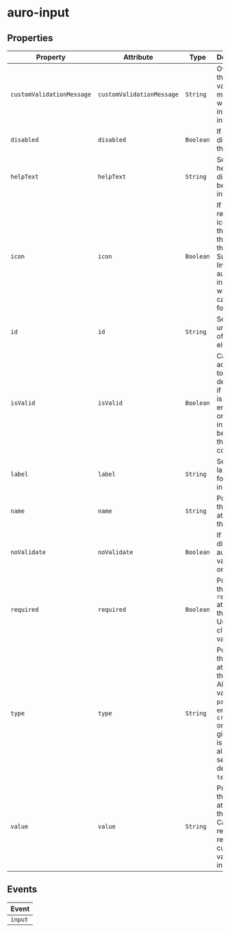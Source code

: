 # auro-input

## Properties

| Property                  | Attribute                 | Type      | Description                                      |
|---------------------------|---------------------------|-----------|--------------------------------------------------|
| `customValidationMessage` | `customValidationMessage` | `String`  | Overrides the browser validation message when the input is invalid. |
| `disabled`                | `disabled`                | `Boolean` | If set, disables the input.                      |
| `helpText`                | `helpText`                | `String`  | Sets the help text displayed below the input.    |
| `icon`                    | `icon`                    | `Boolean` | If set, will render an icon inside the input to the left of the value. Support is limited to auro-input instances with credit card format. |
| `id`                      | `id`                      | `String`  | Sets the unique ID of the element.               |
| `isValid`                 | `isValid`                 | `Boolean` | Can be accessed to determine if the input is in an error state or not. Not intended to be set by the consumer. |
| `label`                   | `label`                   | `String`  | Sets the label text for the input.               |
| `name`                    | `name`                    | `String`  | Populates the `name` attribute on the input.     |
| `noValidate`              | `noValidate`              | `Boolean` | If set, disables auto-validation on blur.        |
| `required`                | `required`                | `Boolean` | Populates the `required` attribute on the input. Used for client-side validation. |
| `type`                    | `type`                    | `String`  | Populates the `type` attribute on the input. Allowed values are `password`, `email`, `credit-card`  or `text`. If given value is not allowed or set, defaults to `text`. |
| `value`                   | `value`                   | `String`  | Populates the `value` attribute on the input. Can also be read to retrieve the current value of the input. |

## Events

| Event   |
|---------|
| `input` |
